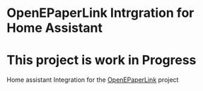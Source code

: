 # OpenEPaperLink Intrgration for Home Assistant
<h1>This project is work in Progress</h1>
Home assistant Integration for the <a href="https://github.com/jjwbruijn/OpenEPaperLink">OpenEPaperLink</a> project

